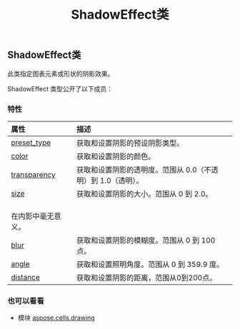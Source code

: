 ﻿---
title: ShadowEffect类
second_title: Aspose.Cells for Python via .NET API 参考文献
description:
type: docs
weight: 510
url: /zh/python-net/aspose.cells.drawing/shadoweffect/
is_root: false
---
## ShadowEffect类
此类指定图表元素或形状的阴影效果。



ShadowEffect 类型公开了以下成员：

### 特性
|属性|描述|
| :- | :- |
| [preset_type](/cells/zh/python-net/aspose.cells.drawing/shadoweffect/preset_type) |获取和设置阴影的预设阴影类型。|
| [color](/cells/zh/python-net/aspose.cells.drawing/shadoweffect/color) |获取和设置阴影的颜色。|
| [transparency](/cells/zh/python-net/aspose.cells.drawing/shadoweffect/transparency) |获取和设置阴影的透明度。范围从 0.0（不透明）到 1.0（透明）。|
| [size](/cells/zh/python-net/aspose.cells.drawing/shadoweffect/size) |获取和设置阴影的大小。范围从 0 到 2.0。<br/>在内影中毫无意义。|
| [blur](/cells/zh/python-net/aspose.cells.drawing/shadoweffect/blur) |获取和设置阴影的模糊度。范围从 0 到 100 点。|
| [angle](/cells/zh/python-net/aspose.cells.drawing/shadoweffect/angle) |获取和设置照明角度。范围从 0 到 359.9 度。|
| [distance](/cells/zh/python-net/aspose.cells.drawing/shadoweffect/distance) |获取和设置阴影的距离，范围从0到200点。|



### 也可以看看
* 模块 [aspose.cells.drawing](..)
